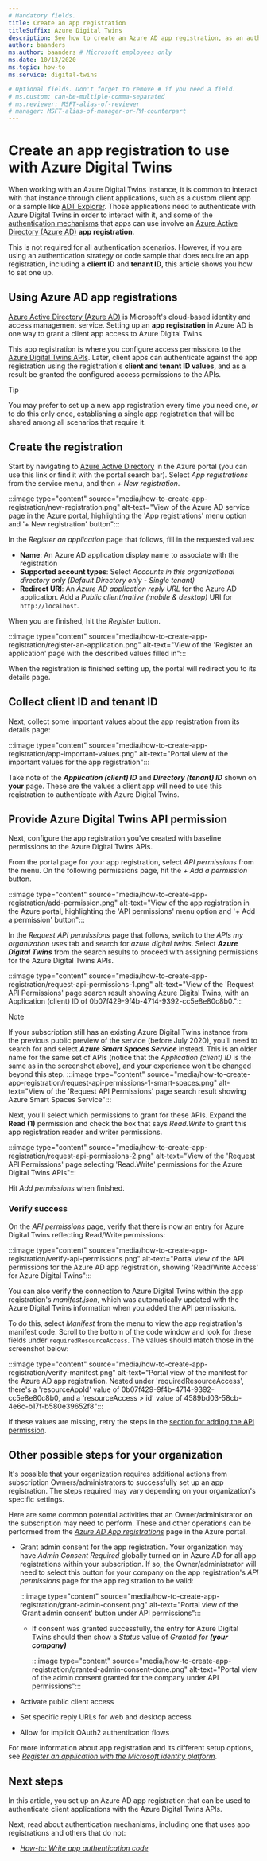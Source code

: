 ```yaml
---
# Mandatory fields.
title: Create an app registration
titleSuffix: Azure Digital Twins
description: See how to create an Azure AD app registration, as an authentication option for client apps.
author: baanders
ms.author: baanders # Microsoft employees only
ms.date: 10/13/2020
ms.topic: how-to
ms.service: digital-twins

# Optional fields. Don't forget to remove # if you need a field.
# ms.custom: can-be-multiple-comma-separated
# ms.reviewer: MSFT-alias-of-reviewer
# manager: MSFT-alias-of-manager-or-PM-counterpart
---
```


# Create an app registration to use with Azure Digital Twins

When working with an Azure Digital Twins instance, it is common to interact with that instance through client applications, such as a custom client app or a sample like [ADT Explorer](quickstart-adt-explorer.md). Those applications need to authenticate with Azure Digital Twins in order to interact with it, and some of the [authentication mechanisms](how-to-authenticate-client.md) that apps can use involve an [Azure Active Directory (Azure AD)](../active-directory/fundamentals/active-directory-whatis.md) **app registration**.

This is not required for all authentication scenarios. However, if you are using an authentication strategy or code sample that does require an app registration, including a **client ID** and **tenant ID**, this article shows you how to set one up.

## Using Azure AD app registrations

[Azure Active Directory (Azure AD)](../active-directory/fundamentals/active-directory-whatis.md) is Microsoft's cloud-based identity and access management service. Setting up an **app registration** in Azure AD is one way to grant a client app access to Azure Digital Twins.

This app registration is where you configure access permissions to the [Azure Digital Twins APIs](how-to-use-apis-sdks.md). Later, client apps can authenticate against the app registration using the registration's **client and tenant ID values**, and as a result be granted the configured access permissions to the APIs.

>[!TIP]
> You may prefer to set up a new app registration every time you need one, *or* to do this only once, establishing a single app registration that will be shared among all scenarios that require it.

## Create the registration

Start by navigating to [Azure Active Directory](https://portal.azure.com/#blade/Microsoft_AAD_IAM/ActiveDirectoryMenuBlade/Overview) in the Azure portal (you can use this link or find it with the portal search bar). Select *App registrations* from the service menu, and then *+ New registration*.

:::image type="content" source="media/how-to-create-app-registration/new-registration.png" alt-text="View of the Azure AD service page in the Azure portal, highlighting the 'App registrations' menu option and '+ New registration' button":::

In the *Register an application* page that follows, fill in the requested values:
* **Name**: An Azure AD application display name to associate with the registration
* **Supported account types**: Select *Accounts in this organizational directory only (Default Directory only - Single tenant)*
* **Redirect URI**: An *Azure AD application reply URL* for the Azure AD application. Add a *Public client/native (mobile & desktop)* URI for `http://localhost`.

When you are finished, hit the *Register* button.

:::image type="content" source="media/how-to-create-app-registration/register-an-application.png" alt-text="View of the 'Register an application' page with the described values filled in":::

When the registration is finished setting up, the portal will redirect you to its details page.

## Collect client ID and tenant ID

Next, collect some important values about the app registration from its details page:

:::image type="content" source="media/how-to-create-app-registration/app-important-values.png" alt-text="Portal view of the important values for the app registration":::

Take note of the _**Application (client) ID**_ and _**Directory (tenant) ID**_ shown on **your** page. These are the values a client app will need to use this registration to authenticate with Azure Digital Twins.

## Provide Azure Digital Twins API permission

Next, configure the app registration you've created with baseline permissions to the Azure Digital Twins APIs.

From the portal page for your app registration, select *API permissions* from the menu. On the following permissions page, hit the *+ Add a permission* button.

:::image type="content" source="media/how-to-create-app-registration/add-permission.png" alt-text="View of the app registration in the Azure portal, highlighting the 'API permissions' menu option and '+ Add a permission' button":::

In the *Request API permissions* page that follows, switch to the *APIs my organization uses* tab and search for *azure digital twins*. Select _**Azure Digital Twins**_ from the search results to proceed with assigning permissions for the Azure Digital Twins APIs.

:::image type="content" source="media/how-to-create-app-registration/request-api-permissions-1.png" alt-text="View of the 'Request API Permissions' page search result showing Azure Digital Twins, with an Application (client) ID of 0b07f429-9f4b-4714-9392-cc5e8e80c8b0.":::

>[!NOTE]
> If your subscription still has an existing Azure Digital Twins instance from the previous public preview of the service (before July 2020), you'll need to search for and select _**Azure Smart Spaces Service**_ instead. This is an older name for the same set of APIs (notice that the *Application (client) ID* is the same as in the screenshot above), and your experience won't be changed beyond this step.
> :::image type="content" source="media/how-to-create-app-registration/request-api-permissions-1-smart-spaces.png" alt-text="View of the 'Request API Permissions' page search result showing Azure Smart Spaces Service":::

Next, you'll select which permissions to grant for these APIs. Expand the **Read (1)** permission and check the box that says *Read.Write* to grant this app registration reader and writer permissions.

:::image type="content" source="media/how-to-create-app-registration/request-api-permissions-2.png" alt-text="View of the 'Request API Permissions' page selecting 'Read.Write' permissions for the Azure Digital Twins APIs":::

Hit *Add permissions* when finished.

### Verify success

On the *API permissions* page, verify that there is now an entry for Azure Digital Twins reflecting Read/Write permissions:

:::image type="content" source="media/how-to-create-app-registration/verify-api-permissions.png" alt-text="Portal view of the API permissions for the Azure AD app registration, showing 'Read/Write Access' for Azure Digital Twins":::

You can also verify the connection to Azure Digital Twins within the app registration's *manifest.json*, which was automatically updated with the Azure Digital Twins information when you added the API permissions.

To do this, select *Manifest* from the menu to view the app registration's manifest code. Scroll to the bottom of the code window and look for these fields under `requiredResourceAccess`. The values should match those in the screenshot below:

:::image type="content" source="media/how-to-create-app-registration/verify-manifest.png" alt-text="Portal view of the manifest for the Azure AD app registration. Nested under 'requiredResourceAccess', there's a 'resourceAppId' value of 0b07f429-9f4b-4714-9392-cc5e8e80c8b0, and a 'resourceAccess > id' value of 4589bd03-58cb-4e6c-b17f-b580e39652f8":::

If these values are missing, retry the steps in the [section for adding the API permission](#provide-azure-digital-twins-api-permission).

## Other possible steps for your organization

It's possible that your organization requires additional actions from subscription Owners/administrators to successfully set up an app registration. The steps required may vary depending on your organization's specific settings.

Here are some common potential activities that an Owner/administrator on the subscription may need to perform. These and other operations can be performed from the [*Azure AD App registrations*](https://portal.azure.com/#blade/Microsoft_AAD_IAM/ActiveDirectoryMenuBlade/RegisteredApps) page in the Azure portal.
* Grant admin consent for the app registration. Your organization may have *Admin Consent Required* globally turned on in Azure AD for all app registrations within your subscription. If so, the Owner/administrator will need to select this button for your company on the app registration's *API permissions* page for the app registration to be valid:

    :::image type="content" source="media/how-to-create-app-registration/grant-admin-consent.png" alt-text="Portal view of the 'Grant admin consent' button under API permissions":::
  - If consent was granted successfully, the entry for Azure Digital Twins should then show a *Status* value of _Granted for **(your company)**_
   
    :::image type="content" source="media/how-to-create-app-registration/granted-admin-consent-done.png" alt-text="Portal view of the admin consent granted for the company under API permissions":::
* Activate public client access
* Set specific reply URLs for web and desktop access
* Allow for implicit OAuth2 authentication flows

For more information about app registration and its different setup options, see [*Register an application with the Microsoft identity platform*](/graph/auth-register-app-v2).

## Next steps

In this article, you set up an Azure AD app registration that can be used to authenticate client applications with the Azure Digital Twins APIs.

Next, read about authentication mechanisms, including one that uses app registrations and others that do not:
* [*How-to: Write app authentication code*](how-to-authenticate-client.md)